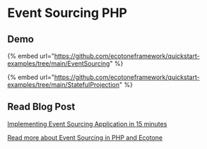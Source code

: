 # Event Sourcing PHP

## Demo

{% embed url="https://github.com/ecotoneframework/quickstart-examples/tree/main/EventSourcing" %}

{% embed url="https://github.com/ecotoneframework/quickstart-examples/tree/main/StatefulProjection" %}

## Read Blog Post

[Implementing Event Sourcing Application in 15 minutes](https://blog.ecotone.tech/implementing-event-sourcing-php-application-in-15-minutes/)

[Read more about Event Sourcing in PHP and Ecotone](https://blog.ecotone.tech/starting-with-event-sourcing-in-php/)

